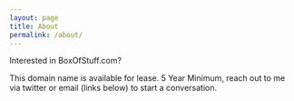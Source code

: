 ```yaml
---
layout: page
title: About
permalink: /about/
---
```


Interested in BoxOfStuff.com?

This domain name is available for lease. 5 Year Minimum, reach out to me via twitter or email (links below) to start a conversation.


